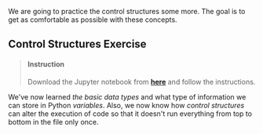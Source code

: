


We are going to practice the control structures some more. The goal is to get as comfortable as possible with these concepts.


## Control Structures Exercise


> #### Instruction 
> Download the Jupyter notebook from [**here**](https://drive.google.com/file/d/1tsGAR-tSEHsWhql1EGhDagnkBnupFaxB/view?usp=sharing) and follow the instructions.


We've now learned _the basic data types_ and what type of information we can store in Python _variables_. Also, we now know how 
_control structures_ can alter the execution of code so that it doesn't run everything from top to bottom in the file only once.



